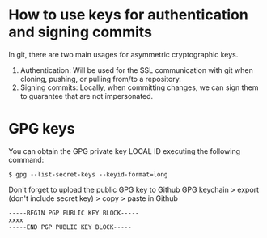 # How to use keys for authentication and signing commits

In git, there are two main usages for asymmetric cryptographic keys.

1. Authentication: Will be used for the SSL communication with git when cloning, pushing, or pulling from/to a repository.
2. Signing commits: Locally, when committing changes, we can sign them to guarantee that are not impersonated.


# GPG keys

You can obtain the GPG private key LOCAL ID executing the following command:

```
$ gpg --list-secret-keys --keyid-format=long
```


Don't forget to upload the public GPG key to Github
GPG keychain > export (don't include secret key) > copy > paste in Github

```
-----BEGIN PGP PUBLIC KEY BLOCK-----
xxxx
-----END PGP PUBLIC KEY BLOCK-----
```